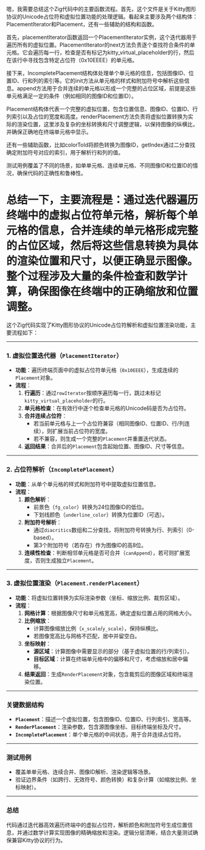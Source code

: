 嗯，我需要总结这个Zig代码中的主要函数流程。首先，这个文件是关于Kitty图形协议的Unicode占位符和虚拟位置功能的处理逻辑。看起来主要涉及两个结构体：PlacementIterator和Placement，还有一些辅助的结构和函数。

首先，placementIterator函数返回一个PlacementIterator实例，这个迭代器用于遍历所有的虚拟位置。PlacementIterator的next方法负责逐个查找符合条件的单元格。它会遍历每一行，检查是否有标记为kitty_virtual_placeholder的行，然后在该行中寻找包含特定占位符（0x10EEEE）的单元格。

接下来，IncompletePlacement结构体处理单个单元格的信息，包括图像ID、位置ID、行和列的索引等。它的init方法从单元格的样式和附加符号中解析这些信息。append方法用于合并连续的单元格以形成一个完整的占位区域，前提是这些单元格满足一定的条件（例如相同的图像ID和位置ID）。

Placement结构体代表一个完整的虚拟位置，包含位置信息、图像ID、位置ID、行列索引以及占位的宽度和高度。renderPlacement方法负责将虚拟位置转换为实际的渲染位置，这里涉及复杂的坐标转换和尺寸调整逻辑，以保持图像的纵横比，并确保正确地在终端单元格中显示。

还有一些辅助函数，比如colorToId将颜色转换为图像ID，getIndex通过二分查找确定附加符号对应的索引，用于解析行和列的值。

测试用例覆盖了不同的场景，如单单元格、连续单元格、不同图像ID和位置ID的情况，确保代码的正确性和鲁棒性。

总结一下，主要流程是：通过迭代器遍历终端中的虚拟占位符单元格，解析每个单元格的信息，合并连续的单元格形成完整的占位区域，然后将这些信息转换为具体的渲染位置和尺寸，以便正确显示图像。整个过程涉及大量的条件检查和数学计算，确保图像在终端中的正确缩放和位置调整。
================================================
这个Zig代码实现了Kitty图形协议的Unicode占位符解析和虚拟位置渲染功能，主要流程如下：

---

### **1. 虚拟位置迭代器（`PlacementIterator`）**
- **功能**：遍历终端页面中的虚拟占位符单元格（`0x10EEEE`），生成连续的`Placement`对象。
- **流程**：
  1. **行遍历**：通过`rowIterator`按顺序遍历每一行，跳过未标记`kitty_virtual_placeholder`的行。
  2. **单元格检查**：在有效行中逐个检查单元格的Unicode码是否为占位符。
  3. **合并连续占位符**：
     - 若当前单元格与上一个占位符兼容（相同图像ID、位置ID、行/列连续），则扩展当前占位符的宽度。
     - 若不兼容，则生成一个完整的`Placement`并重置迭代状态。
  4. **返回结果**：合并后的`Placement`包含起始位置、图像ID、尺寸等信息。

---

### **2. 占位符解析（`IncompletePlacement`）**
- **功能**：从单个单元格的样式和附加符号中提取虚拟位置信息。
- **流程**：
  1. **颜色解析**：
     - 前景色（`fg_color`）转换为24位图像ID的低位。
     - 下划线颜色（`underline_color`）转换为位置ID（可选）。
  2. **附加符号解析**：
     - 通过`diacritics`数组和二分查找，将附加符号转换为行、列索引（0-based）。
     - 第3个附加符号（若存在）作为图像ID的高8位。
  3. **连续性检查**：判断相邻单元格是否可合并（`canAppend`），若可则扩展宽度，否则生成独立`Placement`。

---

### **3. 虚拟位置渲染（`Placement.renderPlacement`）**
- **功能**：将虚拟位置转换为实际渲染参数（坐标、缩放比例、裁剪区域）。
- **流程**：
  1. **网格计算**：根据图像尺寸和单元格宽高，确定虚拟位置占用的网格大小。
  2. **比例缩放**：
     - 计算图像缩放比例（`x_scale`/`y_scale`），保持纵横比。
     - 若图像宽高比与网格不匹配，居中并留空白。
  3. **坐标映射**：
     - **源区域**：计算图像中需要显示的部分（基于虚拟位置的行/列索引）。
     - **目标区域**：计算在终端单元格中的偏移和尺寸，考虑缩放和居中偏移。
  4. **结果返回**：生成`RenderPlacement`对象，包含裁剪后的图像区域和终端渲染位置。

---

### **关键数据结构**
- **`Placement`**：描述一个虚拟位置，包含图像ID、位置ID、行列索引、宽高等。
- **`RenderPlacement`**：渲染参数，包含源图像坐标、目标终端坐标及尺寸。
- **`IncompletePlacement`**：单个单元格的中间状态，用于合并连续占位符。

---

### **测试用例**
- 覆盖单单元格、连续合并、图像ID解析、渲染逻辑等场景。
- 验证边界条件（如跨行、无效符号、颜色转换）和复杂计算（如缩放比例、坐标映射）。

---

### **总结**
代码通过迭代器高效遍历终端中的虚拟占位符，解析颜色和附加符号生成位置信息，并通过数学计算实现图像的精确缩放和渲染。逻辑分层清晰，结合大量测试确保兼容Kitty协议的行为。